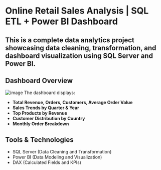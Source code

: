 # Online Retail Sales Analysis | SQL ETL + Power BI Dashboard
This is a complete data analytics project showcasing data cleaning, transformation, and dashboard visualization using **SQL Server** and **Power BI**.
---
## Dashboard Overview
![image](https://github.com/user-attachments/assets/27425905-eb78-4f03-9dba-77b197efa211)
The dashboard displays:
- **Total Revenue, Orders, Customers, Average Order Value**
- **Sales Trends by Quarter & Year**
- **Top Products by Revenue**
- **Customer Distribution by Country**
- **Monthly Order Breakdown**
## Tools & Technologies

- SQL Server (Data Cleaning and Transformation)
- Power BI (Data Modeling and Visualization)
- DAX (Calculated Fields and KPIs)

